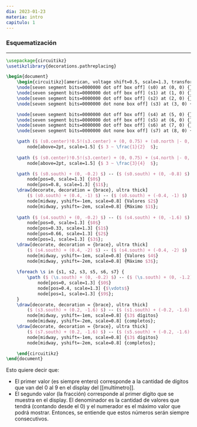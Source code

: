 ```yaml
---
dia: 2023-01-23
materia: intro
capitulo: 1
---
```

### Esquematización
---
```tikz
\usepackage{circuitikz} 
\usetikzlibrary{decorations.pathreplacing}

\begin{document} 
	\begin{circuitikz}[american, voltage shift=0.5, scale=1.3, transform shape, thick]
	\node[seven segment bits=0000000 dot off box off] (s0) at (0, 0) {};
	\node[seven segment bits=0000000 dot off box off] (s1) at (1, 0) {};
	\node[seven segment bits=0000000 dot off box off] (s2) at (2, 0) {};
	\node[seven segment bits=0000000 dot none box off] (s3) at (3, 0) {};

	\node[seven segment bits=0000000 dot off box off] (s4) at (5, 0) {};
	\node[seven segment bits=0000000 dot off box off] (s5) at (6, 0) {};
	\node[seven segment bits=0000000 dot off box off] (s6) at (7, 0) {};
	\node[seven segment bits=0000000 dot none box off] (s7) at (8, 0) {};

	\path ($ (s0.center)!0.5!(s3.center) + (0, 0.75) + (s0.north |- 0, 0) $)
		node[above=2pt, scale=1.5] {$ 3 ~ \frac{1}{2}  $};
	
	\path ($ (s0.center)!0.5!(s3.center) + (0, 0.75) + (s4.north |- 0, 0) $)
		node[above=2pt, scale=1.5] {$ 3 ~ \frac{3}{4}  $};

	\path ($ (s0.south) + (0, -0.2) $) -- ($ (s0.south) + (0, -0.8) $)
		node[pos=0, scale=1.3] {$0$}
		node[pos=0.8, scale=1.3] {$1$};
	\draw[decorate, decoration = {brace}, ultra thick] 
		($ (s0.south) + (0.4, -1) $) -- ($ (s0.south) + (-0.4, -1) $)
		node[midway, yshift=-1em, scale=0.8] {Valores $2$}
		node[midway, yshift=-2em, scale=0.8] {Máximo $1$};
	
	\path ($ (s4.south) + (0, -0.2) $) -- ($ (s4.south) + (0, -1.6) $)
		node[pos=0, scale=1.3] {$0$}
		node[pos=0.33, scale=1.3] {$1$}
		node[pos=0.66, scale=1.3] {$2$}
		node[pos=1, scale=1.3] {$3$};
	\draw[decorate, decoration = {brace}, ultra thick] 
		($ (s4.south) + (0.4, -2) $) -- ($ (s4.south) + (-0.4, -2) $)
		node[midway, yshift=-1em, scale=0.8] {Valores $4$}
		node[midway, yshift=-2em, scale=0.8] {Máximo $3$};
	
	\foreach \s in {s1, s2, s3, s5, s6, s7} {
		\path ($ (\s.south) + (0, -0.2) $) -- ($ (\s.south) + (0, -1.2) $)
			node[pos=0, scale=1.3] {$0$}
			node[pos=0.4, scale=1.3] {$\vdots$}
			node[pos=1, scale=1.3] {$9$};
	}
	\draw[decorate, decoration = {brace}, ultra thick] 
		($ (s3.south) + (0.2, -1.6) $) -- ($ (s1.south) + (-0.2, -1.6) $)
		node[midway, yshift=-1em, scale=0.8] {$3$ dígitos}
		node[midway, yshift=-2em, scale=0.8] {completos};
	\draw[decorate, decoration = {brace}, ultra thick] 
		($ (s7.south) + (0.2, -1.6) $) -- ($ (s5.south) + (-0.2, -1.6) $)
		node[midway, yshift=-1em, scale=0.8] {$3$ dígitos}
		node[midway, yshift=-2em, scale=0.8] {completos};

	\end{circuitikz}
\end{document}
```

Esto quiere decir que:
- El primer valor (es siempre entero) corresponde a la cantidad de dígitos que van del 0 al 9 en el display del [[multímetro]].
- El segundo valor (la fracción) corresponde al primer digito que se muestra en el display. El denominador es la cantidad de valores que tendrá (contando desde el 0) y el numerador es el máximo valor que podrá mostrar. Entonces, se entiende que estos números serán siempre consecutivos.